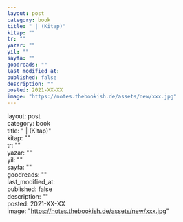 ```yaml
---
layout: post
category: book
title: " | (Kitap)"
kitap: ""
tr: ""
yazar: ""
yil: ""
sayfa: ""
goodreads: ""
last_modified_at:
published: false
description: ""
posted: 2021-XX-XX
image: "https://notes.thebookish.de/assets/new/xxx.jpg"
---
```


layout: post  
category: book  
title: " | (Kitap)"  
kitap: ""  
tr: ""  
yazar: ""  
yil: ""  
sayfa: ""  
goodreads: ""  
last_modified_at:  
published: false  
description: ""  
posted: 2021-XX-XX  
image: "https://notes.thebookish.de/assets/new/xxx.jpg"  
